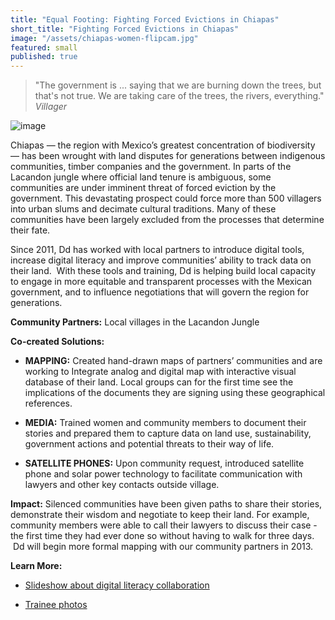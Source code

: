 ```yaml
---
title: "Equal Footing: Fighting Forced Evictions in Chiapas"
short_title: "Fighting Forced Evictions in Chiapas"
image: "/assets/chiapas-women-flipcam.jpg"
featured: small
published: true
---
```


> "The government is ... saying that we are burning down the trees, but that's not true.
> We are taking care of the trees, the rivers, everything."  <cite>Villager</cite>


![image](http://farm9.staticflickr.com/8148/7414821386_64948babd7_o.jpg)

Chiapas — the region with Mexico’s greatest concentration of biodiversity — has been wrought with land disputes for generations between indigenous communities, timber companies and the government. In parts of the Lacandon jungle where official land tenure is ambiguous, some communities are under imminent threat of forced eviction by the government. This devastating prospect could force more than 500 villagers into urban slums and decimate cultural traditions. Many of these communities have been largely excluded from the processes that determine their fate.

Since 2011, Dd has worked with local partners to introduce digital tools, increase digital literacy and improve communities’ ability to track data on their land.  With these tools and training, Dd is helping build local capacity to engage in more equitable and transparent processes with the Mexican government, and to influence negotiations that will govern the region for generations.

**Community Partners:**
Local villages in the Lacandon Jungle

**Co-created Solutions:**



	
  * **MAPPING:** Created hand-drawn maps of partners’ communities and are working to Integrate analog and digital map with interactive visual database of their land. Local groups can for the first time see the implications of the documents they are signing using these geographical references.

	
  * **MEDIA:** Trained women and community members to document their stories and prepared them to capture data on land use, sustainability, government actions and potential threats to their way of life.

	
  * **SATELLITE PHONES:** Upon community request, introduced satellite phone and solar power technology to facilitate communication with lawyers and other key contacts outside village.


**Impact:** Silenced communities have been given paths to share their stories, demonstrate their wisdom and negotiate to keep their land. For example, community members were able to call their lawyers to discuss their case - the first time they had ever done so without having to walk for three days.  Dd will begin more formal mapping with our community partners in 2013.




**Learn More:**








	
  * [Slideshow about digital literacy collaboration](http://www.slideshare.net/emjacobi/reporting-back-from-chiapas-mexico)

	
  * [Trainee photos](http://www.slideshare.net/emjacobi/through-our-eyes-photos-by-mayan-villagers)
